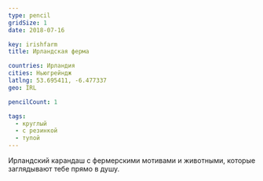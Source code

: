 ```yaml
---
type: pencil
gridSize: 1
date: 2018-07-16

key: irishfarm
title: Ирландская ферма

countries: Ирландия
cities: Ньюгрейндж
latlng: 53.695411, -6.477337
geo: IRL

pencilCount: 1

tags:
  - круглый
  - с резинкой
  - тупой
---
```


Ирландский карандаш с фермерскими мотивами и животными, которые заглядывают тебе прямо в душу.
